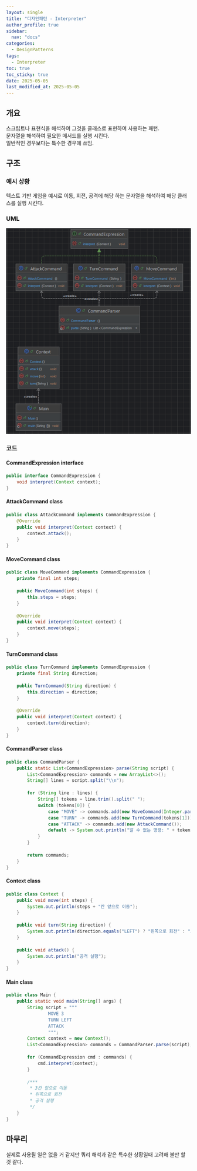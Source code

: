 ```yaml
---
layout: single
title: "디자인패턴 - Interpreter"
author_profile: true
sidebar:
  nav: "docs"
categories: 
  - DesignPatterns
tags:
  - Interpreter
toc: true
toc_sticky: true
date: 2025-05-05
last_modified_at: 2025-05-05
---
```


## 개요
스크립트나 표현식을 해석하여 그것을 클래스로 표현하여 사용하는 패턴.  
문자열을 해석하여 필요한 메서드를 실행 시킨다.  
일반적인 경우보다는 특수한 경우에 쓰임.

## 구조
### 예시 상황
텍스트 기반 게임을 예시로 이동, 회전, 공격에 해당 하는 문자열을 해석하여 해당 클래스를 실행 시킨다.

### UML
![image](../../../images/design/design-pattern/design-pattern_interpreter.PNG)

### 코드
#### CommandExpression interface
```java
public interface CommandExpression {
    void interpret(Context context);
}
```

#### AttackCommand class
```java
public class AttackCommand implements CommandExpression {
    @Override
    public void interpret(Context context) {
        context.attack();
    }
}
```

#### MoveCommand class
```java
public class MoveCommand implements CommandExpression {
    private final int steps;

    public MoveCommand(int steps) {
        this.steps = steps;
    }

    @Override
    public void interpret(Context context) {
        context.move(steps);
    }
}
```

#### TurnCommand class
```java
public class TurnCommand implements CommandExpression {
    private final String direction;

    public TurnCommand(String direction) {
        this.direction = direction;
    }

    @Override
    public void interpret(Context context) {
        context.turn(direction);
    }
}
```

#### CommandParser class
```java
public class CommandParser {
    public static List<CommandExpression> parse(String script) {
        List<CommandExpression> commands = new ArrayList<>();
        String[] lines = script.split("\\n");

        for (String line : lines) {
            String[] tokens = line.trim().split(" ");
            switch (tokens[0]) {
                case "MOVE" -> commands.add(new MoveCommand(Integer.parseInt(tokens[1])));
                case "TURN" -> commands.add(new TurnCommand(tokens[1]));
                case "ATTACK" -> commands.add(new AttackCommand());
                default -> System.out.println("알 수 없는 명령: " + tokens[0]);
            }
        }

        return commands;
    }
}
```

#### Context class
```java
public class Context {
    public void move(int steps) {
        System.out.println(steps + "칸 앞으로 이동");
    }

    public void turn(String direction) {
        System.out.println(direction.equals("LEFT") ? "왼쪽으로 회전" : "오른쪽으로 회전");
    }

    public void attack() {
        System.out.println("공격 실행");
    }
}
```

#### Main class
```java
public class Main {
    public static void main(String[] args) {
        String script = """
                MOVE 3
                TURN LEFT
                ATTACK
                """;
        Context context = new Context();
        List<CommandExpression> commands = CommandParser.parse(script);

        for (CommandExpression cmd : commands) {
            cmd.interpret(context);
        }

        /***
         * 3칸 앞으로 이동
         * 왼쪽으로 회전
         * 공격 실행
         */
    }
}
```

## 마무리
실제로 사용될 일은 없을 거 같지만 쿼리 해석과 같은 특수한 상황일때 고려해 볼만 할 것 같다.